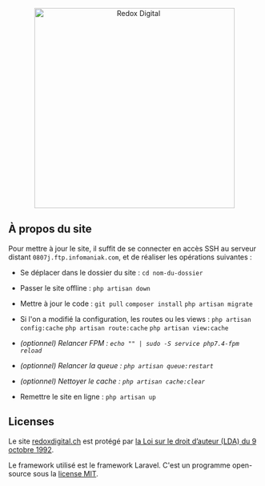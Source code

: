 <p align="center"><a href="https://redoxdigital.ch" target="_blank"><img src="http://redoxdigital.ch/assets/img/logo/Redox-Digital_Logotype-slogan-blanc-rouge.png" width="400" alt="Redox Digital"></a></p>


## À propos du site

Pour mettre à jour le site, il suffit de se connecter en accès SSH au serveur distant `0807j.ftp.infomaniak.com`, et de réaliser les opérations suivantes : 

- Se déplacer dans le dossier du site : `cd nom-du-dossier`
- Passer le site offline : `php artisan down`
- Mettre à jour le code :
    `git pull`
    `composer install`
    `php artisan migrate`

- Si l'on a modifié la configuration, les routes ou les views : 
    `php artisan config:cache`
    `php artisan route:cache`
    `php artisan view:cache`

- *(optionnel) Relancer FPM : `echo "" | sudo -S service php7.4-fpm reload`*
- *(optionnel) Relancer la queue : `php artisan queue:restart`*
- *(optionnel) Nettoyer le cache : `php artisan cache:clear`*

- Remettre le site en ligne : `php artisan up`


## Licenses

Le site [redoxdigital.ch](https://redoxdigital.ch) est protégé par [la Loi sur le droit d’auteur (LDA) du 9 octobre 1992](https://www.fedlex.admin.ch/eli/cc/1993/1798_1798_1798/fr).

Le framework utilisé est le framework Laravel. C'est un programme open-source sous la [license MIT](https://opensource.org/licenses/MIT).
